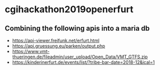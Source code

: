 # cgihackathon2019openerfurt

## Combining the following apis into a maria db

* https://api-viewer.freifunk.net/erfurt.html
* https://api.gruessung.eu/parken/output.php
* https://www.vmt-thueringen.de/fileadmin/user_upload/Open_Data/VMT_GTFS.zip
* https://kinderinerfurt.de/events/list/?tribe-bar-date=2018-12&ical=1
